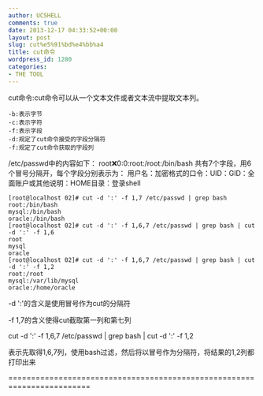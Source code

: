 ```yaml
---
author: UCSHELL
comments: true
date: 2013-12-17 04:33:52+00:00
layout: post
slug: cut%e5%91%bd%e4%bb%a4
title: cut命令
wordpress_id: 1280
categories:
- THE TOOL
---
```


cut命令:cut命令可以从一个文本文件或者文本流中提取文本列。

	-b:表示字节
	-c:表示字符
	-f:表示字段
	-d:规定了cut命令接受的字段分隔符
	-f:规定了cut命令获取的字段列

/etc/passwd中的内容如下：
root:x:0:0:root:/root:/bin/bash
共有7个字段，用6个冒号分隔开，每个字段分别表示为：
用户名：加密格式的口令：UID：GID：全面账户或其他说明：HOME目录：登录shell

    
    [root@localhost 02]# cut -d ':' -f 1,7 /etc/passwd | grep bash
    root:/bin/bash
    mysql:/bin/bash
    oracle:/bin/bash
    [root@localhost 02]# cut -d ':' -f 1,6,7 /etc/passwd | grep bash | cut -d ':' -f 1,6
    root
    mysql
    oracle
    [root@localhost 02]# cut -d ':' -f 1,6,7 /etc/passwd | grep bash | cut -d ':' -f 1,2
    root:/root
    mysql:/var/lib/mysql
    oracle:/home/oracle


-d ':'的含义是使用冒号作为cut的分隔符

-f 1,7的含义使得cut截取第一列和第七列

cut -d ':' -f 1,6,7 /etc/passwd | grep bash | cut -d ':' -f 1,2

表示先取得1,6,7列，使用bash过滤，然后将以冒号作为分隔符，将结果的1,2列都打印出来

========================================================================
